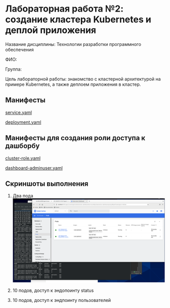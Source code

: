 # Лабораторная работа №2: создание кластера Kubernetes и деплой приложения

Название дисциплины: Технологии разработки программного обеспечения

ФИО: 

Группа:

Цель лабораторной работы: знакомство с кластерной архитектурой на примере Kubernetes, а также деплоем приложения в кластер.

## Манифесты
[service.yaml](kuber/service.yaml)

[deployment.yaml](kuber/deployment.yaml)

## Манифесты для создания роли доступа к дашборбу
[cluster-role.yaml](dashboard-roles/cluster-role.yaml)


[dashboard-adminuser.yaml](dashboard-roles/dashboard-adminuser.yaml)
## Скриншоты выполнения

1. Два пода
![Alt text](https://github.com/simple-user-tt/lab2/blob/46a9d37dd928b2f66b1d7682b90a05b42e0461b2/screenshots/2%20pods.png)
2. 10 подов, доступ к эндопоинту status

3. 10 подов, доступ к эндпоинту пользователей

